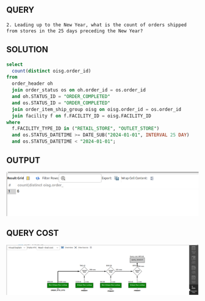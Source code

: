 ## QUERY
    2. Leading up to the New Year, what is the count of orders shipped from stores in the 25 days preceding the New Year?
    


## SOLUTION

``` sql
select
  count(distinct oisg.order_id)
from 
  order_header oh 
  join order_status os on oh.order_id = os.order_id 
  and oh.STATUS_ID = "ORDER_COMPLETED" 
  and os.STATUS_ID = "ORDER_COMPLETED" 
  join order_item_ship_group oisg on oisg.order_id = os.order_id 
  join facility f on f.FACILITY_ID = oisg.FACILITY_ID 
where 
  f.FACILITY_TYPE_ID in ("RETAIL_STORE", "OUTLET_STORE") 
  and os.STATUS_DATETIME >= DATE_SUB("2024-01-01", INTERVAL 25 DAY) 
  and os.STATUS_DATETIME < "2024-01-01";

```

## OUTPUT 

![Alt text](image.png)

## QUERY COST 

![Alt text](image-1.png)